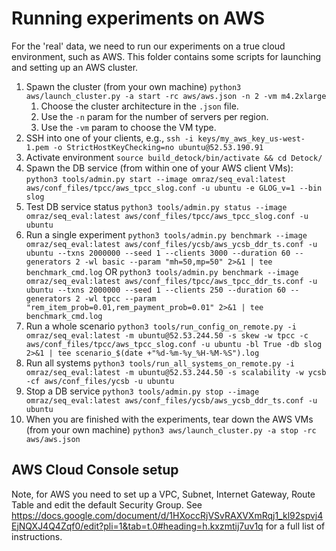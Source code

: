 # Running experiments on AWS

For the 'real' data, we need to run our experiments on a true cloud environment, such as AWS. This folder contains some scripts for launching and setting up an AWS cluster.

1. Spawn the cluster (from your own machine) `python3 aws/launch_cluster.py -a start -rc aws/aws.json -n 2 -vm m4.2xlarge`
    1. Choose the cluster architecture in the `.json` file.
    2. Use the `-n` param for the number of servers per region.
    3. Use the `-vm` param to choose the VM type.
2. SSH into one of your clients, e.g., `ssh -i keys/my_aws_key_us-west-1.pem -o StrictHostKeyChecking=no ubuntu@52.53.190.91`
3. Activate environment `source build_detock/bin/activate && cd Detock/`
4. Spawn the DB service (from within one of your AWS client VMs): `python3 tools/admin.py start --image omraz/seq_eval:latest aws/conf_files/tpcc/aws_tpcc_slog.conf -u ubuntu -e GLOG_v=1 --bin slog`
5. Test DB service status `python3 tools/admin.py status --image omraz/seq_eval:latest aws/conf_files/tpcc/aws_tpcc_slog.conf -u ubuntu`
6. Run a single experiment `python3 tools/admin.py benchmark --image omraz/seq_eval:latest aws/conf_files/ycsb/aws_ycsb_ddr_ts.conf -u ubuntu --txns 2000000 --seed 1 --clients 3000 --duration 60 --generators 2 -wl basic --param "mh=50,mp=50" 2>&1 | tee benchmark_cmd.log` OR `python3 tools/admin.py benchmark --image omraz/seq_eval:latest aws/conf_files/tpcc/aws_tpcc_ddr_ts.conf -u ubuntu --txns 2000000 --seed 1 --clients 250 --duration 60 --generators 2 -wl tpcc --param "rem_item_prob=0.01,rem_payment_prob=0.01" 2>&1 | tee benchmark_cmd.log`
7. Run a whole scenario `python3 tools/run_config_on_remote.py -i omraz/seq_eval:latest -m ubuntu@52.53.244.50 -s skew -w tpcc -c aws/conf_files/tpcc/aws_tpcc_slog.conf -u ubuntu -bl True -db slog 2>&1 | tee scenario_$(date +"%d-%m-%y_%H-%M-%S").log`
8. Run all systems `python3 tools/run_all_systems_on_remote.py -i omraz/seq_eval:latest -m ubuntu@52.53.244.50 -s scalability -w ycsb -cf aws/conf_files/ycsb -u ubuntu`
8. Stop a DB service `python3 tools/admin.py stop --image omraz/seq_eval:latest aws/conf_files/ycsb/aws_ycsb_ddr_ts.conf -u ubuntu`
9. When you are finished with the experiments, tear down the AWS VMs (from your own machine) `python3 aws/launch_cluster.py -a stop -rc aws/aws.json`

## AWS Cloud Console setup

Note, for AWS you need to set up a VPC, Subnet, Internet Gateway, Route Table and edit the default Security Group. See https://docs.google.com/document/d/1HXoccRjVSvRAXVXmRqj1_kl92spvj4EjNQXJ4Q4Zqf0/edit?pli=1&tab=t.0#heading=h.kxzmtij7uv1q for a full list of instructions.

